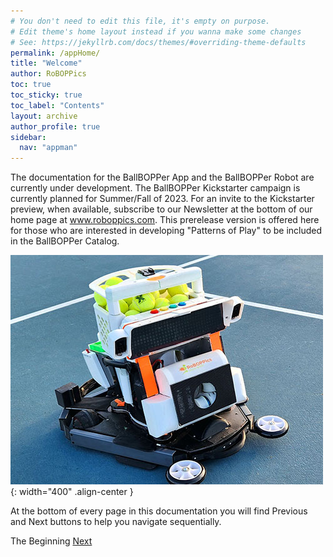```yaml
---
# You don't need to edit this file, it's empty on purpose.
# Edit theme's home layout instead if you wanna make some changes
# See: https://jekyllrb.com/docs/themes/#overriding-theme-defaults
permalink: /appHome/
title: "Welcome"
author: RoBOPPics
toc: true
toc_sticky: true
toc_label: "Contents"
layout: archive
author_profile: true
sidebar:
  nav: "appman"
---
```


The documentation for the BallBOPPer App and the BallBOPPer Robot are currently under development. The BallBOPPer Kickstarter campaign is currently planned for Summer/Fall of 2023. For an invite to the Kickstarter preview, when available, subscribe to our Newsletter at the bottom of our home page at www.roboppics.com. This prerelease version is offered here for those who are interested in developing "Patterns of Play" to be included in the BallBOPPer Catalog.

![Catalog Image](/assets/images/BallBOPPerShotCropped002_500.jpg){: width="400" .align-center } 

At the bottom of every page in this documentation you will find Previous and Next buttons to help you navigate sequentially.  

  <nav class="pagination">
      <a  class="pagination--pager disabled">The Beginning</a>
      <a href="/BallBOPPer/appQuickstart/" class="pagination--pager" title="App Reference">Next</a> 
  </nav> 
 
